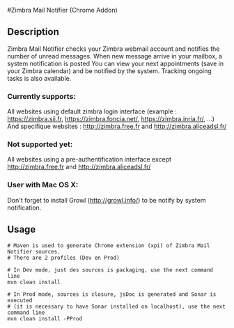 #Zimbra Mail Notifier (Chrome Addon)

## Description

Zimbra Mail Notifier checks your Zimbra webmail account and notifies the number of unread messages.
When new message arrive in your mailbox, a system notification is posted
You can view your next appointments (save in your Zimbra calendar) and be notified by the system.
Tracking ongoing tasks is also available.

### Currently supports:
All websites using default zimbra login interface (example : https://zimbra.sii.fr, https://zimbra.foncia.net/, https://zimbra.inria.fr/, ...)
And specifique websites : http://zimbra.free.fr and http://zimbra.aliceadsl.fr/

### Not supported yet:
All websites using a pre-authentification interface except http://zimbra.free.fr and http://zimbra.aliceadsl.fr/

### User with Mac OS X:
Don't forget to install Growl (http://growl.info/) to be notify by system notification.

## Usage

	# Maven is used to generate Chrome extension (xpi) of Zimbra Mail Notifier sources.
	# There are 2 profiles (Dev en Prod)
	
	# In Dev mode, just des sources is packaging, use the next command line
	mvn clean install
	
	# In Prod mode, sources is closure, jsDoc is generated and Sonar is executed
	# (it is necessary to have Sonar installed on localhost), use the next command line
	mvn clean install -PProd
	

 

